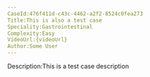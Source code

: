 ```yaml
---
CaseId:476f411d-c43c-4462-a2f2-8524c0fea273
Title:This is also a test case
Speciality:Gastrointestinal
Complexity:Easy
VideoUrl:{videoUrl}
Author:Some User
---
```

Description:This is a test case description